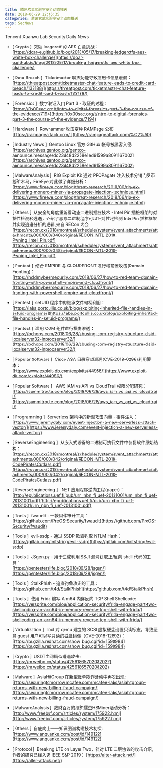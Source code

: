 ```yaml
---
title: 腾讯玄武实验室安全动态推送
date: 2018-06-29 12:45:35
categories: 腾讯玄武实验室安全动态推送
tags: SecNews
---
```


Tencent Xuanwu Lab Security Daily News  
* [ Crypto ]  突破 ledgerctf 的 AES 白盒挑战：   
[https://doar-e.github.io/blog/2018/05/17/breaking-ledgerctfs-aes-white-box-challenge/](https://doar-e.github.io/blog/2018/05/17/breaking-ledgerctfs-aes-white-box-challenge/)  

* [ Data Breach ]  Ticketmaster 聊天功能导致信用卡信息泄漏：   
[https://threatpost.com/ticketmaster-chat-feature-leads-to-credit-card-breach/133188/](https://threatpost.com/ticketmaster-chat-feature-leads-to-credit-card-breach/133188/)  

* [ Forensics ]  数字取证入门 Part 3 - 取证的过程：   
[https://0x00sec.org/t/intro-to-digital-forensics-part-3-the-course-of-the-evidence/7194](https://0x00sec.org/t/intro-to-digital-forensics-part-3-the-course-of-the-evidence/7194)  

* [ Hardware ]  Rowhammer 攻击变种 RAMPage 公布:    
[https://rampageattack.com/ ](https://rampageattack.com/%C2%A0)  

* [ Industry News ]  Gentoo Linux 官方 GitHub 帐号被黑客入侵:   
[https://archives.gentoo.org/gentoo-announce/message/dc23d48d2258e1ed91599a8091167002](https://archives.gentoo.org/gentoo-announce/message/dc23d48d2258e1ed91599a8091167002)  

* [ MalwareAnalysis ]  RIG Exploit Kit 通过 PROPagate 注入技术分销门罗币挖矿木马，FireEye 对此做了详细分析：   
[https://www.fireeye.com/blog/threat-research/2018/06/rig-ek-delivering-monero-miner-via-propagate-injection-technique.html](https://www.fireeye.com/blog/threat-research/2018/06/rig-ek-delivering-monero-miner-via-propagate-injection-technique.html)  

* [ Others ]  从安全的角度重新看动态二进制插桩技术 - Intel Pin 插桩框架的对抗性检测和逃逸，介绍了恶意二进制程序可以针对性地检测 Inte Pin 插桩框架并实现逃逸分析的逻辑,来自 RECon 大会   
[https://recon.cx/2018/montreal/schedule/system/event_attachments/attachments/000/000/048/original/RECON-MTL-2018-Pwning_Intel_Pin.pdf](https://recon.cx/2018/montreal/schedule/system/event_attachments/attachments/000/000/048/original/RECON-MTL-2018-Pwning_Intel_Pin.pdf)  

* [ Pentest ]  结合 EMPIRE 与 CLOUDFRONT 进行域前置攻击(Domain Fronting)：   
[https://holdmybeersecurity.com/2018/06/27/how-to-red-team-domain-fronting-with-powershell-empire-and-cloudfront/](https://holdmybeersecurity.com/2018/06/27/how-to-red-team-domain-fronting-with-powershell-empire-and-cloudfront/)  

* [ Pentest ]  setUID 程序中的继承文件句柄利用：   
[https://labs.portcullis.co.uk/blog/exploiting-inherited-file-handles-in-setuid-programs/](https://labs.portcullis.co.uk/blog/exploiting-inherited-file-handles-in-setuid-programs/)  

* [ Pentest ]  滥用 COM 组件进行横向渗透：   
[https://bohops.com/2018/06/28/abusing-com-registry-structure-clsid-localserver32-inprocserver32/](https://bohops.com/2018/06/28/abusing-com-registry-structure-clsid-localserver32-inprocserver32/)  

* [ Popular Software ]  Cisco ASA 目录穿越漏洞(CVE-2018-0296)利用脚本：   
[https://www.exploit-db.com/exploits/44956/](https://www.exploit-db.com/exploits/44956/)  

* [ Popular Software ]   AWS IAM vs API vs CloudTrail 权限分配研究：   
[https://summitroute.com/blog/2018/06/28/aws_iam_vs_api_vs_cloudtrail/](https://summitroute.com/blog/2018/06/28/aws_iam_vs_api_vs_cloudtrail/)  

* [ Programming ]  Serverless 架构中的新型攻击向量 - 事件注入：   
[https://www.jeremydaly.com/event-injection-a-new-serverless-attack-vector/](https://www.jeremydaly.com/event-injection-a-new-serverless-attack-vector/)  

* [ ReverseEngineering ]  从嵌入式设备的二进制可执行文件中恢复软件原始结构：   
[https://recon.cx/2018/montreal/schedule/system/event_attachments/attachments/000/000/042/original/RECON-MTL-2018-CodePiratesCutlass.pdf](https://recon.cx/2018/montreal/schedule/system/event_attachments/attachments/000/000/042/original/RECON-MTL-2018-CodePiratesCutlass.pdf)  

* [ ReverseEngineering ]  .NET 应用程序逆向工程(paper)：   
[http://epublications.uef.fi/pub/urn_nbn_fi_uef-20131001/urn_nbn_fi_uef-20131001.pdf](http://epublications.uef.fi/pub/urn_nbn_fi_uef-20131001/urn_nbn_fi_uef-20131001.pdf)  

* [ Tools ]  fwaudit - 一款固件审计工具：   
[https://github.com/PreOS-Security/fwaudit](https://github.com/PreOS-Security/fwaudit)  

* [ Tools ]  evil-ssdp - 通过 SSDP 欺骗钓取 NTLM Hash：   
[https://gitlab.com/initstring/evil-ssdp](https://gitlab.com/initstring/evil-ssdp)  

* [ Tools ]  JSgen.py - 用于生成利用 SSJI 漏洞获取正/反向 shell 代码的工具：   
[https://pentesterslife.blog/2018/06/28/jsgen/](https://pentesterslife.blog/2018/06/28/jsgen/)  

* [ Tools ]  StalkPhish - 追查钓鱼攻击的工具：   
[https://github.com/t4d/StalkPhish](https://github.com/t4d/StalkPhish)  

* [ Tools ]  使用 Frida 编写 Arm64 内存反向 TCP Shell Shellcode:   
[https://versprite.com/blog/application-security/frida-engage-part-two-shellcoding-an-arm64-in-memory-reverse-tcp-shell-with-frida/](https://versprite.com/blog/application-security/frida-engage-part-two-shellcoding-an-arm64-in-memory-reverse-tcp-shell-with-frida/)  

* [ Virtualization ]  libxl 对 qemu 建立的 SCSI 虚拟硬盘设置只读标志，导致恶意 guest 用户可以写只读的磁盘镜像（CVE-2018-12892）：   
[https://bugzilla.redhat.com/show_bug.cgi?id=1590984](https://bugzilla.redhat.com/show_bug.cgi?id=1590984)  

* [ Crypto ]  USDT主网疑似遭遇攻击: 
[https://m.weibo.cn/status/4256186570208202?](https://m.weibo.cn/status/4256186570208202)  

* [ Malware ]  AsiaHitGroup 在新型账单欺诈活动中再次出现: 
[https://securingtomorrow.mcafee.com/mcafee-labs/asiahitgroup-returns-with-new-billing-fraud-campaign/](https://securingtomorrow.mcafee.com/mcafee-labs/asiahitgroup-returns-with-new-billing-fraud-campaign/)  

* [ MalwareAnalysis ]  敛财百万的挖矿蠕虫HSMiner活动分析： 
[http://www.freebuf.com/articles/system/175922.html](http://www.freebuf.com/articles/system/175922.html)  

* [ Others ]  自底向上——知识图谱构建技术初探: 
[https://www.anquanke.com/post/id/149122](https://www.anquanke.com/post/id/149122)  

* [ Protocol ]  Breaking LTE on Layer Two，针对 LTE 二层协议的攻击介绍，作者的研究已经入选 IEEE S&amp;P 2019： 
[https://alter-attack.net/](https://alter-attack.net/)  

